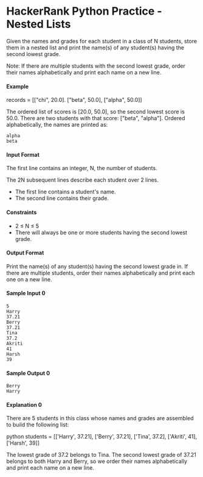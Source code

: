# HackerRank Python Practice - Nested Lists

Given the names and grades for each student in a class of N students, store them in a nested list and print the name(s) of any student(s) having the second lowest grade.

Note: If there are multiple students with the second lowest grade, order their names alphabetically and print each name on a new line.

#### Example
records = [["chi", 20.0]. ["beta", 50.0], ["alpha", 50.0]]

The ordered list of scores is [20.0, 50.0], so the second lowest score is 50.0.
There are two students with that score: ["beta", "alpha"].
Ordered alphabetically, the names are printed as:

```
alpha
beta
```

#### Input Format
The first line contains an integer, N, the number of students.

The 2N subsequent lines describe each student over 2 lines.

- The first line contains a student's name.
- The second line contains their grade.

#### Constraints
- 2 ≤ N ≤ 5
- There will always be one or more students having the second lowest grade.

#### Output Format
Print the name(s) of any student(s) having the second lowest grade in. If there are multiple students, order their names alphabetically and print each one on a new line.

#### Sample Input 0
```
5
Harry
37.21
Berry
37.21
Tina
37.2
Akriti
41
Harsh
39
```

#### Sample Output 0
```
Berry
Harry
```

#### Explanation 0
There are 5 students in this class whose names and grades are assembled to build the following list:

python students = [['Harry', 37.21], ['Berry', 37.21], ['Tina', 37.2], ['Akriti', 41], ['Harsh', 39]]

The lowest grade of 37.2 belongs to Tina.
The second lowest grade of 37.21 belongs to both Harry and Berry,
so we order their names alphabetically and print each name on a new line.